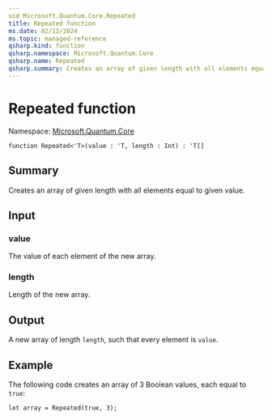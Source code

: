 ```yaml
---
uid Microsoft.Quantum.Core.Repeated
title: Repeated function
ms.date: 02/12/2024
ms.topic: managed-reference
qsharp.kind: function
qsharp.namespace: Microsoft.Quantum.Core
qsharp.name: Repeated
qsharp.summary: Creates an array of given length with all elements equal to given value.
---
```


# Repeated function

Namespace: [Microsoft.Quantum.Core](xref:Microsoft.Quantum.Core)

```qsharp
function Repeated<'T>(value : 'T, length : Int) : 'T[]
```

## Summary
Creates an array of given length with all elements equal to given value.

## Input
### value
The value of each element of the new array.
### length
Length of the new array.

## Output
A new array of length `length`, such that every element is `value`.

## Example
The following code creates an array of 3 Boolean values, each equal to `true`:
```qsharp
let array = Repeated(true, 3);
```
